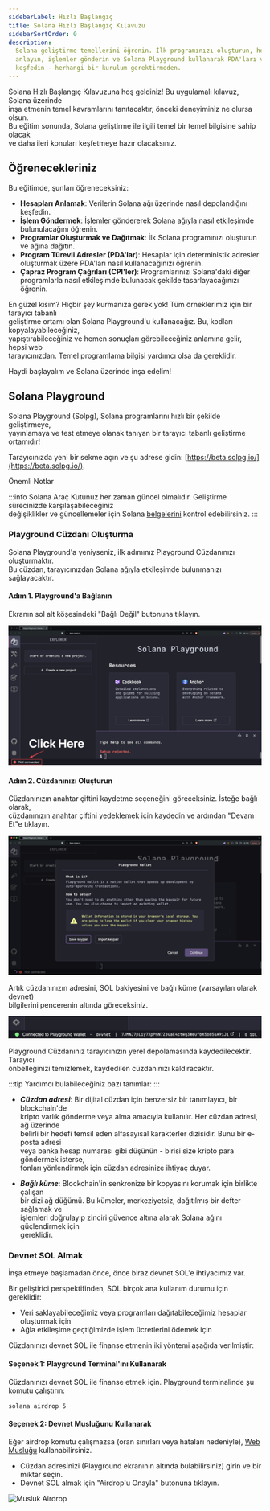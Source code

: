 ```yaml
---
sidebarLabel: Hızlı Başlangıç  
title: Solana Hızlı Başlangıç Kılavuzu  
sidebarSortOrder: 0  
description:  
  Solana geliştirme temellerini öğrenin. İlk programınızı oluşturun, hesapları  
  anlayın, işlemler gönderin ve Solana Playground kullanarak PDA'ları ve CPI'leri  
  keşfedin - herhangi bir kurulum gerektirmeden.  
---
```


Solana Hızlı Başlangıç Kılavuzuna hoş geldiniz! Bu uygulamalı kılavuz, Solana üzerinde  
inşa etmenin temel kavramlarını tanıtacaktır, önceki deneyiminiz ne olursa olsun.  
Bu eğitim sonunda, Solana geliştirme ile ilgili temel bir temel bilgisine sahip olacak  
ve daha ileri konuları keşfetmeye hazır olacaksınız.

## Öğrenecekleriniz

Bu eğitimde, şunları öğreneceksiniz:

- **Hesapları Anlamak**: Verilerin Solana ağı üzerinde nasıl depolandığını keşfedin.  
- **İşlem Göndermek**: İşlemler göndererek Solana ağıyla nasıl etkileşimde bulunulacağını öğrenin.  
- **Programlar Oluşturmak ve Dağıtmak**: İlk Solana programınızı oluşturun ve ağına dağıtın.  
- **Program Türevli Adresler (PDA'lar)**: Hesaplar için deterministik adresler oluşturmak üzere PDA'ları nasıl kullanacağınızı öğrenin.  
- **Çapraz Program Çağrıları (CPI'ler)**: Programlarınızı Solana'daki diğer programlarla nasıl etkileşimde bulunacak şekilde tasarlayacağınızı öğrenin.  

En güzel kısım? Hiçbir şey kurmanıza gerek yok! Tüm örneklerimiz için bir tarayıcı tabanlı  
geliştirme ortamı olan Solana Playground'u kullanacağız. Bu, kodları kopyalayabileceğiniz,  
yapıştırabileceğiniz ve hemen sonuçları görebileceğiniz anlamına gelir, hepsi web  
tarayıcınızdan. Temel programlama bilgisi yardımcı olsa da gereklidir.

Haydi başlayalım ve Solana üzerinde inşa edelim!

## Solana Playground

Solana Playground (Solpg), Solana programlarını hızlı bir şekilde geliştirmeye,  
yayınlamaya ve test etmeye olanak tanıyan bir tarayıcı tabanlı geliştirme ortamıdır!

Tarayıcınızda yeni bir sekme açın ve şu adrese gidin: [https://beta.solpg.io/](https://beta.solpg.io/).


  Önemli Notlar
  
  :::info
  Solana Araç Kutunuz her zaman güncel olmalıdır. Geliştirme sürecinizde karşılaşabileceğiniz  
  değişiklikler ve güncellemeler için Solana [belgelerini](https://docs.solana.com/) kontrol edebilirsiniz.
  :::


### Playground Cüzdanı Oluşturma

Solana Playground'a yeniyseniz, ilk adımınız Playground Cüzdanınızı oluşturmaktır.  
Bu cüzdan, tarayıcınızdan Solana ağıyla etkileşimde bulunmanızı sağlayacaktır.

#### Adım 1. Playground'a Bağlanın

Ekranın sol alt köşesindeki "Bağlı Değil" butonuna tıklayın.

![Bağlı Değil](../../../images/solana/public/assets/docs/intro/quickstart/pg-not-connected.png)

#### Adım 2. Cüzdanınızı Oluşturun

Cüzdanınızın anahtar çiftini kaydetme seçeneğini göreceksiniz. İsteğe bağlı olarak,  
cüzdanınızın anahtar çiftini yedeklemek için kaydedin ve ardından "Devam Et"e tıklayın.

![Playground Cüzdanı Oluşturma](../../../images/solana/public/assets/docs/intro/quickstart/pg-create-wallet.png)

Artık cüzdanınızın adresini, SOL bakiyesini ve bağlı küme (varsayılan olarak devnet)  
bilgilerini pencerenin altında göreceksiniz.

![Bağlı](../../../images/solana/public/assets/docs/intro/quickstart/pg-connected.png)


  Playground Cüzdanınız tarayıcınızın yerel depolamasında kaydedilecektir. Tarayıcı  
  önbelleğinizi temizlemek, kaydedilen cüzdanınızı kaldıracaktır.  


:::tip
Yardımcı bulabileceğiniz bazı tanımlar:
:::

- **_Cüzdan adresi_**: Bir dijital cüzdan için benzersiz bir tanımlayıcı, bir blockchain'de  
  kripto varlık gönderme veya alma amacıyla kullanılır. Her cüzdan adresi, ağ üzerinde  
  belirli bir hedefi temsil eden alfasayısal karakterler dizisidir. Bunu bir e-posta adresi  
  veya banka hesap numarası gibi düşünün - birisi size kripto para göndermek isterse,  
  fonları yönlendirmek için cüzdan adresinize ihtiyaç duyar.
  
- **_Bağlı küme_**: Blockchain'in senkronize bir kopyasını korumak için birlikte çalışan  
  bir dizi ağ düğümü. Bu kümeler, merkeziyetsiz, dağıtılmış bir defter sağlamak ve  
  işlemleri doğrulayıp zinciri güvence altına alarak Solana ağını güçlendirmek için  
  gereklidir.

### Devnet SOL Almak

İnşa etmeye başlamadan önce, önce biraz devnet SOL'e ihtiyacımız var.

Bir geliştirici perspektifinden, SOL birçok ana kullanım durumu için gereklidir:

- Veri saklayabileceğimiz veya programları dağıtabileceğimiz hesaplar oluşturmak için  
- Ağla etkileşime geçtiğimizde işlem ücretlerini ödemek için  

Cüzdanınızı devnet SOL ile finanse etmenin iki yöntemi aşağıda verilmiştir:

#### Seçenek 1: Playground Terminal'ını Kullanarak

Cüzdanınızı devnet SOL ile finanse etmek için. Playground terminalinde şu komutu çalıştırın:

```shell filename="Terminal"
solana airdrop 5
```

#### Seçenek 2: Devnet Musluğunu Kullanarak

Eğer airdrop komutu çalışmazsa (oran sınırları veya hataları nedeniyle), [Web Musluğu](https://faucet.solana.com/) kullanabilirsiniz.

- Cüzdan adresinizi (Playground ekranının altında bulabilirsiniz) girin ve bir  
  miktar seçin.
- Devnet SOL almak için "Airdrop'u Onayla" butonuna tıklayın.

![Musluk Airdrop](../../../images/solana/public/assets/docs/intro/quickstart/faucet-airdrop.gif)